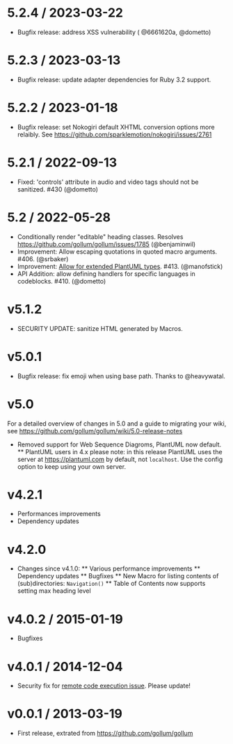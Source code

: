 # 5.2.4 / 2023-03-22

* Bugfix release: address XSS vulnerability ( @6661620a, @dometto)


# 5.2.3 / 2023-03-13

* Bugfix release: update adapter dependencies for Ruby 3.2 support.



# 5.2.2 / 2023-01-18

* Bugfix release: set Nokogiri default XHTML conversion options more relaibly. See https://github.com/sparklemotion/nokogiri/issues/2761


# 5.2.1 / 2022-09-13

* Fixed: 'controls' attribute in audio and video tags should not be sanitized. #430 (@dometto)


# 5.2 / 2022-05-28

* Conditionally render "editable" heading classes. Resolves https://github.com/gollum/gollum/issues/1785 (@benjaminwil)
* Improvement: Allow escaping quotations in quoted macro arguments. #406. (@srbaker)
* Improvement: [Allow for extended PlantUML types](https://github.com/gollum/gollum/wiki#plantuml-diagrams). #413. (@manofstick)
* API Addition: allow defining handlers for specific languages in codeblocks. #410. (@dometto)

# v5.1.2

* SECURITY UPDATE: sanitize HTML generated by Macros.

# v5.0.1

* Bugfix release: fix emoji when using base path. Thanks to @heavywatal.

# v5.0

For a detailed overview of changes in 5.0 and a guide to migrating your wiki, see https://github.com/gollum/gollum/wiki/5.0-release-notes

* Removed support for Web Sequence Diagroms, PlantUML now default.
  ** PlantUML users in 4.x please note: in this release PlantUML uses the server at https://plantuml.com by default, not `localhost`. Use the config option to keep using your own server.

# v4.2.1

* Performances improvements
* Dependency updates

# v4.2.0

* Changes since v4.1.0:
  ** Various performance improvements
  ** Dependency updates
  ** Bugfixes
  ** New Macro for listing contents of (sub)directories: `Navigation()`
  ** Table of Contents now supports setting max heading level 

# v4.0.2 / 2015-01-19

* Bugfixes

# v4.0.1 / 2014-12-04

* Security fix for [remote code execution issue](https://github.com/gollum/gollum/issues/913). Please update!

# v0.0.1 / 2013-03-19

* First release, extrated from https://github.com/gollum/gollum

